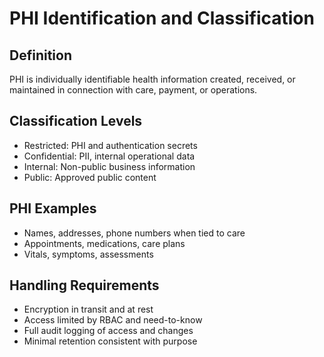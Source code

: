 # PHI Identification and Classification

## Definition
PHI is individually identifiable health information created, received, or maintained in connection with care, payment, or operations.

## Classification Levels
- Restricted: PHI and authentication secrets
- Confidential: PII, internal operational data
- Internal: Non-public business information
- Public: Approved public content

## PHI Examples
- Names, addresses, phone numbers when tied to care
- Appointments, medications, care plans
- Vitals, symptoms, assessments

## Handling Requirements
- Encryption in transit and at rest
- Access limited by RBAC and need-to-know
- Full audit logging of access and changes
- Minimal retention consistent with purpose
